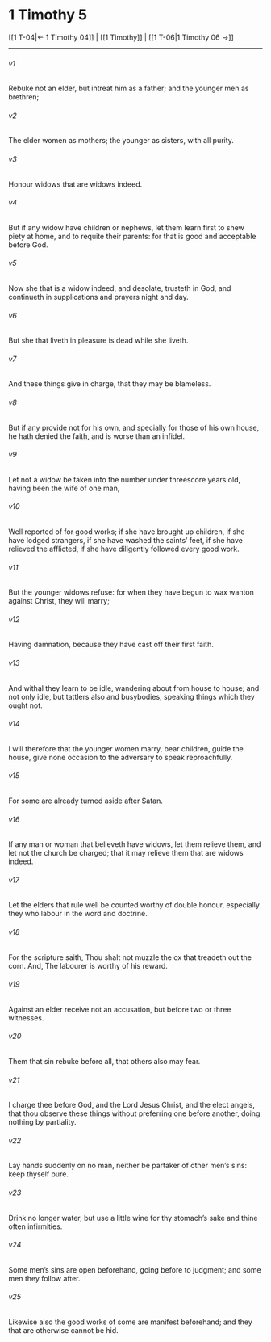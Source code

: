 # 1 Timothy 5

[[1 T-04|← 1 Timothy 04]] | [[1 Timothy]] | [[1 T-06|1 Timothy 06 →]]
***

###### v1
Rebuke not an elder, but intreat him as a father; and the younger men as brethren;
###### v2
The elder women as mothers; the younger as sisters, with all purity.
###### v3
Honour widows that are widows indeed.
###### v4
But if any widow have children or nephews, let them learn first to shew piety at home, and to requite their parents: for that is good and acceptable before God.
###### v5
Now she that is a widow indeed, and desolate, trusteth in God, and continueth in supplications and prayers night and day.
###### v6
But she that liveth in pleasure is dead while she liveth.
###### v7
And these things give in charge, that they may be blameless.
###### v8
But if any provide not for his own, and specially for those of his own house, he hath denied the faith, and is worse than an infidel.
###### v9
Let not a widow be taken into the number under threescore years old, having been the wife of one man,
###### v10
Well reported of for good works; if she have brought up children, if she have lodged strangers, if she have washed the saints’ feet, if she have relieved the afflicted, if she have diligently followed every good work.
###### v11
But the younger widows refuse: for when they have begun to wax wanton against Christ, they will marry;
###### v12
Having damnation, because they have cast off their first faith.
###### v13
And withal they learn to be idle, wandering about from house to house; and not only idle, but tattlers also and busybodies, speaking things which they ought not.
###### v14
I will therefore that the younger women marry, bear children, guide the house, give none occasion to the adversary to speak reproachfully.
###### v15
For some are already turned aside after Satan.
###### v16
If any man or woman that believeth have widows, let them relieve them, and let not the church be charged; that it may relieve them that are widows indeed.
###### v17
Let the elders that rule well be counted worthy of double honour, especially they who labour in the word and doctrine.
###### v18
For the scripture saith, Thou shalt not muzzle the ox that treadeth out the corn. And, The labourer is worthy of his reward.
###### v19
Against an elder receive not an accusation, but before two or three witnesses.
###### v20
Them that sin rebuke before all, that others also may fear.
###### v21
I charge thee before God, and the Lord Jesus Christ, and the elect angels, that thou observe these things without preferring one before another, doing nothing by partiality.
###### v22
Lay hands suddenly on no man, neither be partaker of other men’s sins: keep thyself pure.
###### v23
Drink no longer water, but use a little wine for thy stomach’s sake and thine often infirmities.
###### v24
Some men’s sins are open beforehand, going before to judgment; and some men they follow after.
###### v25
Likewise also the good works of some are manifest beforehand; and they that are otherwise cannot be hid. 
